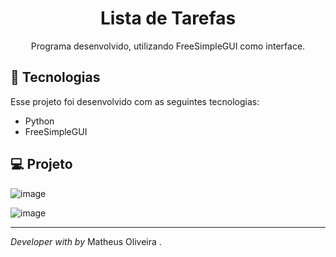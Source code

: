 <h1 align="center"> Lista de Tarefas </h1>

<p align="center">
Programa desenvolvido, utilizando FreeSimpleGUI como interface.
<br>
</p>

## 🚀 Tecnologias

Esse projeto foi desenvolvido com as seguintes tecnologias:

- Python
- FreeSimpleGUI

## 💻 Projeto

![image](https://github.com/user-attachments/assets/e2581450-7832-4513-a068-3b3a19ca159e)

![image](https://github.com/user-attachments/assets/ff70c8cf-5f5a-48f9-b1a9-894bc2ba5d44)

---

<i>Developer with by</i> Matheus Oliveira .


